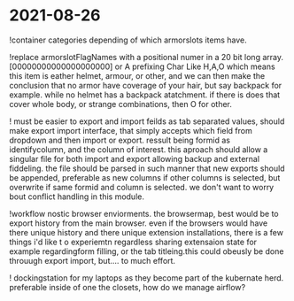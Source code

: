 # 2021-08-26

!container categories depending of which armorslots items have.

!replace armorslotFlagNames with a positional numer in a 20 bit long array.
[00000000000000000000]
or A prefixing Char Like H,A,O which means this item is eather helmet, armour, or other, and we can then make the conclusion
that no armor have coverage of your hair, but say backpack for example.
while no helmet has a backpack atatchment.
if there is does that cover whole body, or strange combinations, then O for other.

! must be easier to export and import feilds as tab separated values,
should make export import interface, that simply accepts which field from dropdown and then import or export.
ressult being formid as identifycolumn, and the column of interest.
this aproach should allow a singular file for both import and export allowing backup and external fiddeling.
the file should be parsed in such manner that new exports should be appended, preferable as new columns if other columns is selected, but overwrite if same formid and column is selected.
we don't want to worry bout conflict handling in this module.

!workflow nostic browser enviorments.
    the browsermap, best would be to export history from the main browser.
    even if the browsers would have there unique history and there unique extension installations, 
    there is a few things i'd like t o experiemtn regardless sharing extensaion state for example regardingform filling, or the tab titleing.this 
    could obeusly be done throuugh export import, but.... to much effort.




! dockingstation for my laptops as they become part of the kubernate herd.
preferable inside of one the closets, how do we manage airflow? 